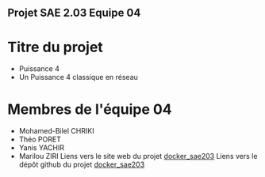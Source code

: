## Projet SAE 2.03 Equipe 04
# Titre du projet
- Puissance 4
- Un Puissance 4 classique en réseau

# Membres de l'équipe 04
- Mohamed-Bilel CHRIKI
- Théo PORET
- Yanis YACHIR
- Marilou ZIRI
Liens vers le site web du projet
[docker_sae203](https://fourios-librahost.github.io/docker-sae203/)
Liens vers le dépôt github du projet
[docker_sae203](https://github.com/Fourios-librahost/docker-sae203)